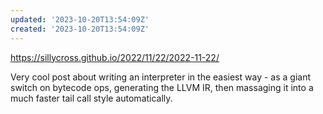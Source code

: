 ```yaml
---
updated: '2023-10-20T13:54:09Z'
created: '2023-10-20T13:54:09Z'
---
```

https://sillycross.github.io/2022/11/22/2022-11-22/

Very cool post about writing an interpreter in the easiest way - as a giant switch on bytecode ops, generating the LLVM IR, then massaging it into a much faster tail call style automatically.